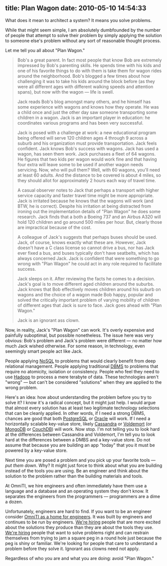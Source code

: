 title: Plan Wagon
date: 2010-05-10 14:54:33
---

<p>What does it mean to architect a system?  It means you solve
problems.</p> 
 
<p>While that might seem simple, I am absolutely dumbfounded by the
number of people that attempt to solve their problem by simply
applying the solution to someone else's problem without any sort of
reasonable thought process.</p> 
 
<p>Let me tell you all about "Plan Wagon."</p> 
 
<blockquote> 
<p>Bob's a great parent.  In fact most people that know Bob are
extremely impressed by Bob's parenting skills.  He spends time with
his kids and one of his favorite things to do with them is take them
for wagon rides around the neighborhood.  Bob's blogged a few times
about how challenging it was to take his kids around the block before
(as they were all different ages with different walking speeds and
attention spans), but now with the wagon &#8212; life is swell.</p> 
 
<p>Jack reads Bob's blog amongst many others, and he himself has some
experience with wagons and knows how they operate. He was a child
once and just the other day saw someone transporting some children in
a wagon.  Jack is an important player in education: he coordinates
various programs and has been very successful.</p> 
 
<p>Jack is posed with a challenge at work: a new educational program
being offered will serve 120 children ages 4 through 9 across a suburb
and his organization must provide transportation.  Jack feels
confident.  Jack knows Bob's success with wagons.  Jack has used a
wagon, has seen them work.  Jack purchases a fleet of 64 wagons. He
figures that two kids per wagon would work fine and that having four
extra will leave some to be used if another wagon needs servicing.
Now, who will pull them?  Well, with 60 wagons, you'll need at least
60 adults.  And the distance to be covered is about 4 miles, so they
should allot for approximately 2 hours each way of travel time.</p> 
 
<p>A casual observer notes to Jack that perhaps a transport with
higher service capacity and faster travel time might be more
appropriate.  Jack is irritated because he knows that the wagons will
work (and BTW, he is correct).  Despite his irritation at being
distracted from ironing out the implementation details of "Plan Wagon"
he does some research.  Jack finds that a both a Boeing 737 and an
Airbus A320 will hold 120 children and go around 500 miles per
hour.  But, clearly those are impractical because of the cost.</p> 
 
<p>A colleague of Jack's suggests that perhaps buses should be used.
Jack, of course, knows exactly what these are.  However, Jack doesn't
have a C class license so cannot drive a bus, nor has Jack ever fixed
a bus, and buses typically don't have seatbelts, which has always
concerned Jack.  Jack is confident that were something to go wrong
with "Plan Wagon" he could act in any role required to facilitate
success.</p> 
 
<p>Jack sleeps on it.  After reviewing the facts he comes to a
decision.  Jack's goal is to move different aged children around the
suburbs.  Jack knows that Bob effectively moves children around his
suburb on wagons and the choice of a wagon made Bob happy, popular and
solved the critically important problem of varying mobility of
children of different ages that Jack is sure to face.  Jack goes ahead
with "Plan Wagon."</p> 
 
<p>Jack is an ignorant ass clown.</p> 
</blockquote> 
 
<p>Now, in reality, Jack's "Plan Wagon" can work.  It's overly
expensive and painfully suboptimal, but possible nonetheless.  The
issue here was very obvious: Bob's problem and Jack's problem were
different &#8212; no matter how much Jack wished otherwise.  For some
reason, in technology, even seemingly smart people act like Jack.</p> 
 
<p>People
applying <a href="http://en.wikipedia.org/wiki/NoSQL">NoSQL</a> to
problems that would clearly benefit from deep relational
management. People applying
traditional <a href="http://en.wikipedia.org/wiki/Database_management_system">DBMS</a> 
to problems that require no atomicity, isolation or
consistency. People who feel they need to
use <a href="http://hadoop.apache.org/">Hadoop</a> to process a mere
terabyte of data.  These technologies aren't "wrong" &#8212; but can't be
considered "solutions" when they are applied to the wrong problem.</p> 
 
<p>Here's an idea: how about understanding the problem before you try
to solve it?  I know it's a radical concept, but it might just help.
I would argue that almost every solution has at least two legitimate
technology selections that can be cleanly applied.  In other words, if
I need a strong DBMS, chances are good that
both <a href="http://www.postgresql.org/">PostgreSQL</a> 
or <a href="http://www.oracle.com/us/products/database/index.html">Oracle</a> 
will work.  If I need a horizontally scalable key-value store,
likely <a href="http://cassandra.apache.org/">Cassandra</a> 
or <a href="http://project-voldemort.com/">Voldemort</a> 
(or <a href="http://www.mongodb.org/">MongoDB</a> 
or <a href="http://couchdb.apache.org/">CouchDB</a>) will work.  Now
stop.  I'm not telling you to look hard at the differences between
Cassandra and Voldemort, I'm tell you to look hard at the differences
between a DMBS and a key-value store. Do not assume that because you
are building an app "today" that you it must be powered by a key-value
store.</p> 
 
<p>Next time you are posed a problem and you pick up your favorite
tools &#8212; <em>put them down</em>. Why? It might just force to think about what
you are building instead of the tools you are using.  Be an engineer
and think about the solution to the problem rather than the building
materials and tools.</p> 
 
<p>At OmniTI, we hire engineers and often immediately have them use a
language and a database and an operating system they don't know.  It
separates the engineers from the programmers &#8212; programmers are a dime
a dozen.</p> 
 
<p>Unfortunately, engineers are hard to find.  If you want to be an
engineer consider <a href="http://omniti.com/">OmniTI as a home for
engineers</a>.  It was built by engineers and continues to be run by
engineers.  <a href="http://omniti.com/is/hiring">We're hiring</a> 
people that are more excited about the solutions they produce than
they are about the tools they
use.  <a href="http://omniti.com/is/hiring">We're hiring</a> people
that want to solve problems right and can restrain themselves from
trying to jam a square peg in a round hole just because the peg is
shiny or familiar.  We're looking for people that care to understand a
problem before they solve it.  Ignorant ass clowns need not apply.</p> 
 
<p>Regardless of who you are and what you are doing: avoid "Plan
Wagon."</p> 
